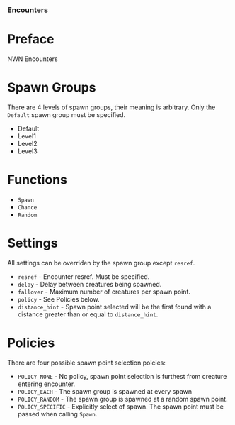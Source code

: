 ### Encounters

# Preface
NWN Encounters

# Spawn Groups
There are 4 levels of spawn groups, their meaning is arbitrary.  Only
the `Default` spawn group must be specified.

* Default
* Level1
* Level2
* Level3

# Functions
* `Spawn`
* `Chance`
* `Random`

# Settings
All settings can be overriden by the spawn group except `resref`.

* `resref` - Encounter resref.  Must be specified.
* `delay` - Delay between creatures being spawned.
* `fallover` - Maximum number of creatures per spawn point.
* `policy` - See Policies below.
* `distance_hint` - Spawn point selected will be the first found
with a distance greater than or equal to `distance_hint`.


# Policies
There are four possible spawn point selection polcies:

* `POLICY_NONE` - No policy, spawn point selection is furthest from
creature entering encounter.
* `POLICY_EACH` - The spawn group is spawned at every spawn
* `POLICY_RANDOM` - The spawn group is spawned at a random spawn
point.
* `POLICY_SPECIFIC` - Explicitly select of spawn.  The spawn point
must be passed when calling `Spawn`.
